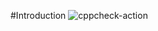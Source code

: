 #Introduction
![cppcheck-action](https://github.com/stepin104251/Intro/workflows/cppcheck-action/badge.svg)
